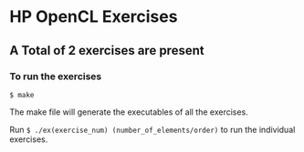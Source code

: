 # HP OpenCL Exercises
## A Total of 2 exercises are present
### To run the exercises
`$ make`

The make file will generate the executables of all the exercises.

Run `$ ./ex(exercise_num) (number_of_elements/order)` to run the individual exercises.